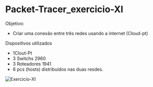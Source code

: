 # Packet-Tracer_exercicio-XI

Objetivo:
- Criar uma conexão entre três redes usando a internet (Cloud-pt)

Dispositivos utilizados
- 1Clout-Pt
- 3 Switchs 2960
- 3 Roteadores 1941
- 6 pcs (hosts) distribuídos nas duas resdes.


![Exercicio-XI](https://github.com/user-attachments/assets/bb7170bc-52e9-4cde-95b9-3c053331205c)
